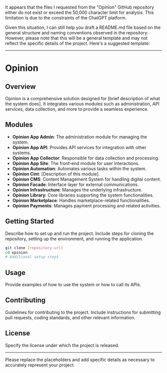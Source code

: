 It appears that the files I requested from the "Opinion" GitHub repository either do not exist or exceed the 50,000 character limit for analysis. This limitation is due to the constraints of the ChatGPT platform.

Given this situation, I can still help you draft a README.md file based on the general structure and naming conventions observed in the repository. However, please note that this will be a general template and may not reflect the specific details of the project. Here's a suggested template:

---

# Opinion

## Overview
Opinion is a comprehensive solution designed for [brief description of what the system does]. It integrates various modules such as administration, API services, data collection, and more to provide a seamless experience.

## Modules
- **Opinion App Admin**: The administration module for managing the system.
- **Opinion App API**: Provides API services for integration with other systems.
- **Opinion App Collector**: Responsible for data collection and processing.
- **Opinion App Site**: The front-end module for user interactions.
- **Opinion Automation**: Automates various tasks within the system.
- **Opinion Cint**: [Description of this module].
- **Opinion CMS**: Content Management System for handling digital content.
- **Opinion Facade**: Interface layer for external communications.
- **Opinion Infrastructure**: Manages the underlying infrastructure.
- **Opinion Library**: Core libraries supporting the system functionalities.
- **Opinion Marketplace**: Handles marketplace-related functionalities.
- **Opinion Payments**: Manages payment processing and related activities.

## Getting Started
Describe how to set up and run the project. Include steps for cloning the repository, setting up the environment, and running the application.

```bash
git clone [repository-url]
cd opinion
# Additional setup steps
```

## Usage
Provide examples of how to use the system or how to call its APIs.

## Contributing
Guidelines for contributing to the project. Include instructions for submitting pull requests, coding standards, and other relevant information.

## License
Specify the license under which the project is released.

---

Please replace the placeholders and add specific details as necessary to accurately represent your project.
